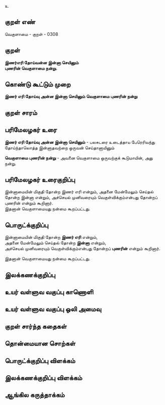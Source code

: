 உ

## குறள் எண் 

வெகுளாமை - குறள் - 0308  

## குறள் 

**இணர்எரி தோய்வன்ன இன்னா செயினும்  
புணரின் வெகுளாமை நன்று.**

## கொண்டு கூட்டும் முறை

**இணர் எரி தோய்வு அன்ன இன்னா செயினும் வெகுளாமை புணரின் நன்று**

## குறள் சாரம் 


## பரிமேலழகர் உரை

**இணர் எரி தோய்வு அன்ன இன்னா செயினும்** - பலசுடரை உடைத்தாய பேரெரிவந்து தோய்ந்தாலொத்த இன்னாதவற்றை ஒருவன் செய்தானாயினும்  

**வெகுளாமை புணரின் நன்று** - அவனை வெகுளாமை ஒருவற்குக் கூடுமாயின், அது நன்று. 

## பரிமேலழகர் உரைகுறிப்பு   

இன்னாமையின் மிகுதி தோன்ற இணர் எரி என்றும், அதனை மேன்மேலும் செய்தல் தோன்ற இன்னா என்றும், அச்செயல் முனிவரையும் வெகுள்விக்கும்என்பது தோன்றப் புணரின் என்றும் கூறினார்.   
இதனான் வெகுளாமையது நன்மை கூறப்பட்டது.   

## பொருட்க்குறிப்பு 

இன்னாமையின் மிகுதி தோன்ற **இணர் எரி** என்றும்,   
அதனை மேன்மேலும் செய்தல் தோன்ற **இன்னா** என்றும்,   
அச்செயல் முனிவரையும் வெகுள்விக்கும்என்பது தோன்றப் **புணரின்** என்றும் கூறினார்.   

இதனான் வெகுளாமையது நன்மை கூறப்பட்டது.     

## இலக்கணக்குறிப்பு  


## உயர் வள்ளுவ வகுப்பு காணொளி


## உயர் வள்ளுவ வகுப்பு ஒலி அமைவு 

 
## குறள் சார்ந்த கதைகள் 


## தொன்மையான சொற்கள்


## பொருட்க்குறிப்பு விளக்கம்


## இலக்கணக்குறிப்பு விளக்கம்


## ஆங்கில கருத்தாக்கம் 


